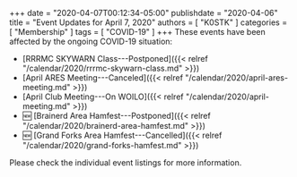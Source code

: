+++
date = "2020-04-07T00:12:34-05:00"
publishdate = "2020-04-06"
title = "Event Updates for April 7, 2020"
authors = [ "K0STK" ]
categories = [ "Membership" ]
tags = [ "COVID-19" ]
+++
These events have been affected by the ongoing COVID-19 situation:

* [RRRMC SKYWARN Class---Postponed]({{< relref "/calendar/2020/rrrmc-skywarn-class.md" >}})
* [April ARES Meeting---Canceled]({{< relref "/calendar/2020/april-ares-meeting.md" >}})
* [April Club Meeting---On WOILO]({{< relref "/calendar/2020/april-meeting.md" >}})
* :new: [Brainerd Area Hamfest---Postponed]({{< relref "/calendar/2020/brainerd-area-hamfest.md" >}})
* :new: [Grand Forks Area Hamfest---Cancelled]({{< relref "/calendar/2020/grand-forks-hamfest.md" >}})

Please check the individual event listings for more information.

<!--more-->


